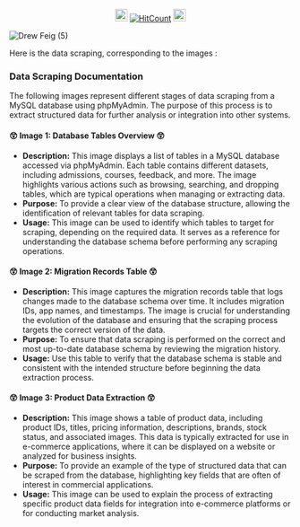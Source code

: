 
<div id="profile-views-badge" align="center">
 
<img src="https://emoji.discord.st/emojis/768b108d-274f-4f44-a634-8477b16efce7.gif" width="22">  [![HitCount](https://hits.dwyl.com/mehedi2091/Data-Scraping.svg?style=flat-square)](http://hits.dwyl.com/mehedi2091/Data-Scraping)  <img src="https://emoji.discord.st/emojis/768b108d-274f-4f44-a634-8477b16efce7.gif" width="22">
 
</div>


![Drew Feig (5)](https://github.com/user-attachments/assets/f930124a-9dd7-4501-b2e4-cce1f238c276)


Here is the data scraping, corresponding to the images :

### Data Scraping Documentation

The following images represent different stages of data scraping from a MySQL database using phpMyAdmin. The purpose of this process is to extract structured data for further analysis or integration into other systems.

#### 😲 Image 1: Database Tables Overview 😲
- **Description:** This image displays a list of tables in a MySQL database accessed via phpMyAdmin. Each table contains different datasets, including admissions, courses, feedback, and more. The image highlights various actions such as browsing, searching, and dropping tables, which are typical operations when managing or extracting data.
- **Purpose:** To provide a clear view of the database structure, allowing the identification of relevant tables for data scraping.
- **Usage:** This image can be used to identify which tables to target for scraping, depending on the required data. It serves as a reference for understanding the database schema before performing any scraping operations.

#### 😲 Image 2: Migration Records Table 😲
- **Description:** This image captures the migration records table that logs changes made to the database schema over time. It includes migration IDs, app names, and timestamps. The image is crucial for understanding the evolution of the database and ensuring that the scraping process targets the correct version of the data.
- **Purpose:** To ensure that data scraping is performed on the correct and most up-to-date database schema by reviewing the migration history.
- **Usage:** Use this table to verify that the database schema is stable and consistent with the intended structure before beginning the data extraction process.

#### 😲 Image 3: Product Data Extraction 😲
- **Description:** This image shows a table of product data, including product IDs, titles, pricing information, descriptions, brands, stock status, and associated images. This data is typically extracted for use in e-commerce applications, where it can be displayed on a website or analyzed for business insights.
- **Purpose:** To provide an example of the type of structured data that can be scraped from the database, highlighting key fields that are often of interest in commercial applications.
- **Usage:** This image can be used to explain the process of extracting specific product data fields for integration into e-commerce platforms or for conducting market analysis.
